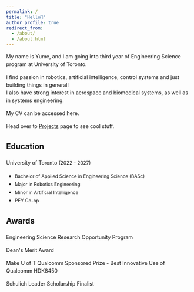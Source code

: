 ```yaml
---
permalink: /
title: "Hello👋"
author_profile: true
redirect_from: 
  - /about/
  - /about.html
---
```


<span style="line-height: 1.5">
My name is Yume, and I am going into third year of Engineering Science program at University of Toronto. <br>

I find passion in robotics, artificial intelligence, control systems and just building things in general!<br>
I also have strong interest in aerospace and biomedical systems, as well as in systems engineering.<br>

My CV can be accessed here. <br>

Head over to [Projects](https://academicpages.github.io/talks) page to see cool stuff. 
</span>

Education
------
University of Toronto <span style="font-size: 0.94em;">(2022 - 2027)</span>
- <span style="font-size: 0.9em">Bachelor of Applied Science in Engineering Science (BASc)</span>  
- <span style="font-size: 0.9em">Major in Robotics Engineering</span>  
- <span style="font-size: 0.9em">Minor in Artificial Intelligence</span>  
- <span style="font-size: 0.9em">PEY Co-op</span>

Awards
------
Engineering Science Research Opportunity Program 

Dean's Merit Award 

Make U of T Qualcomm Sponsored Prize - Best Innovative Use of Qualcomm HDK8450

Schulich Leader Scholarship Finalist